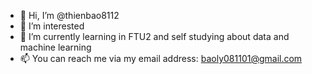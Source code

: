 - 👋 Hi, I’m @thienbao8112
- 👀 I’m interested
- 🌱 I’m currently learning in FTU2 and self studying about data and machine learning
- 📫 You can reach me via my email address: baoly081101@gmail.com

<!---
thienbao8112/thienbao8112 is a ✨ special ✨ repository because its `README.md` (this file) appears on your GitHub profile.
You can click the Preview link to take a look at your changes.
--->
